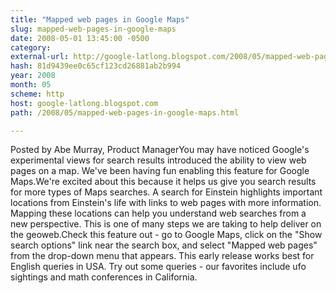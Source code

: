 ```yaml
---
title: "Mapped web pages in Google Maps"
slug: mapped-web-pages-in-google-maps
date: 2008-05-01 13:45:00 -0500
category: 
external-url: http://google-latlong.blogspot.com/2008/05/mapped-web-pages-in-google-maps.html
hash: 81d9439ee0c65cf123cd26881ab2b994
year: 2008
month: 05
scheme: http
host: google-latlong.blogspot.com
path: /2008/05/mapped-web-pages-in-google-maps.html

---
```


Posted by Abe Murray, Product ManagerYou may have noticed Google's experimental views for search results introduced the ability to view web pages on a map.  We've been having fun enabling this feature for Google Maps.We're excited about this because it helps us give you search results for more types of Maps searches.  A search for Einstein highlights important locations from Einstein's life with links to web pages with more information.  Mapping these locations can help you understand web searches from a new perspective.  This is one of many steps we are taking to help deliver on the geoweb.Check this feature out - go to Google Maps, click on the "Show search options" link near the search box, and select "Mapped web pages" from the drop-down menu that appears. This early release works best for English queries in USA. Try out some queries - our favorites include ufo sightings and math conferences in California.
